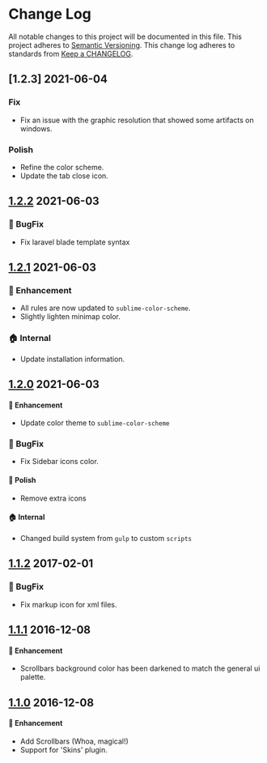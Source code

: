 # Change Log

All notable changes to this project will be documented in this file.
This project adheres to [Semantic Versioning].
This change log adheres to standards from [Keep a CHANGELOG].

[Semantic Versioning]: http://semver.org/
[Keep a CHANGELOG]: http://keepachangelog.com

## [1.2.3] 2021-06-04

### Fix
* Fix an issue with the graphic resolution that showed some artifacts on windows.

### Polish
* Refine the color scheme.
* Update the tab close icon.

## [1.2.2] 2021-06-03

### :bug: BugFix
* Fix laravel blade template syntax

## [1.2.1] 2021-06-03

### :rocket: Enhancement
* All rules are now updated to `sublime-color-scheme`.
* Slightly lighten minimap color.

### :house: Internal
* Update installation information.

## [1.2.0] 2021-06-03

#### :rocket: Enhancement
* Update color theme to `sublime-color-scheme`

### :bug: BugFix
* Fix Sidebar icons color.

#### :nail_care: Polish
* Remove extra icons

#### :house: Internal
* Changed build system from `gulp` to custom `scripts`

## [1.1.2] 2017-02-01

### :bug: BugFix
* Fix markup icon for xml files.

## [1.1.1] 2016-12-08

#### :rocket: Enhancement
* Scrollbars background color has been darkened to match the general ui palette.

## [1.1.0] 2016-12-08

#### :rocket: Enhancement
* Add Scrollbars (Whoa, magical!)
* Support for 'Skins' plugin.

[1.2.2]: https://github.com/erremauro/TwoDark/compare/v1.2.1...v1.2.2
[1.2.1]: https://github.com/erremauro/TwoDark/compare/v1.2.0...v1.2.1
[1.2.0]: https://github.com/erremauro/TwoDark/compare/v1.1.2...v1.2.0
[1.1.2]: https://github.com/erremauro/TwoDark/compare/v1.1.1...v1.1.2
[1.1.1]: https://github.com/erremauro/TwoDark/compare/v1.1.0...v1.1.1
[1.1.0]: https://github.com/erremauro/TwoDark/compare/v1.0.0...v1.1.0
[1.0.0]: https://github.com/erremauro/TwoDark/releases/tag/v1.0.0

